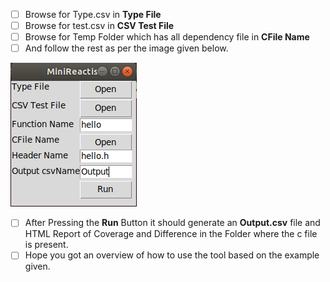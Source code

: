  - [ ] Browse for Type.csv in **Type File**
 - [ ] Browse for test.csv in **CSV Test File**
 - [ ] Browse for Temp Folder which has all dependency file in **CFile Name**
 - [ ] And follow the rest as per the image given below.
 
![SampleImage](https://github.com/Novus-007/MiniReactisForC/blob/master/Sample.png)



 - [ ] After Pressing the **Run** Button it should generate an **Output.csv** file and HTML Report of Coverage and Difference in the Folder where the c file is present.
 - [ ]  Hope you got an overview of how to use the tool based on the example given.
